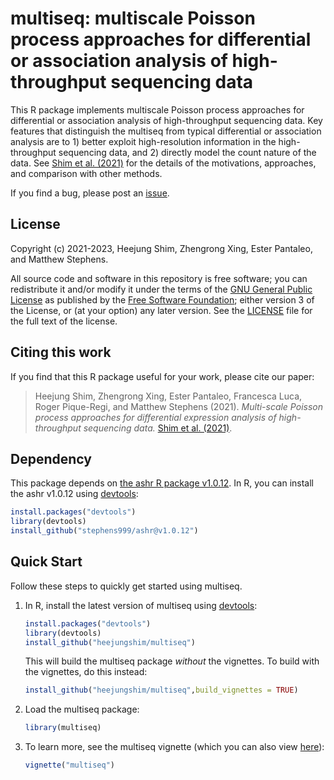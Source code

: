 # multiseq: multiscale Poisson process approaches for differential or association analysis of high-throughput sequencing data

This R package implements multiscale Poisson process approaches for differential or association analysis of high-throughput sequencing data. Key features that distinguish the multiseq from typical differential or association analysis are to 1) better exploit high-resolution information in the high-throughput sequencing data, and 2) directly model the count nature of the data. See [Shim et al. (2021)][multiseq-arxiv] for the details of the motivations, approaches, and comparison with other methods. 

If you find a bug, please post an [issue][issues].

## License

Copyright (c) 2021-2023, Heejung Shim, Zhengrong Xing, Ester Pantaleo, and Matthew Stephens.

All source code and software in this repository is free software; you
can redistribute it and/or modify it under the terms of the
[GNU General Public License][gpl] as published by the
[Free Software Foundation][fsf]; either version 3 of the License, or
(at your option) any later version. See the [LICENSE](LICENSE) file
for the full text of the license.

## Citing this work

If you find that this R package useful for your work, please cite our
paper:

> Heejung Shim, Zhengrong Xing, Ester Pantaleo, Francesca Luca, Roger 
> Pique-Regi, and Matthew Stephens (2021). *Multi-scale Poisson process 
> approaches for differential expression analysis of high-throughput 
> sequencing data.* [Shim et al. (2021)][multiseq-arxiv].


## Dependency

This package depends on [the ashr R package v1.0.12](https://github.com/stephens999/ashr/releases/tag/v1.0.12). In R, you can install the ashr v1.0.12 using [devtools][devtools]:

   ```R
   install.packages("devtools")
   library(devtools)
   install_github("stephens999/ashr@v1.0.12")
   ```

## Quick Start

Follow these steps to quickly get started using multiseq.

1. In R, install the latest version of multiseq using [devtools][devtools]:

   ```R
   install.packages("devtools")
   library(devtools)
   install_github("heejungshim/multiseq")
   ```

   This will build the multiseq package *without* the vignettes. To
   build with the vignettes, do this instead:

   ```R
   install_github("heejungshim/multiseq",build_vignettes = TRUE)
   ```
   
2. Load the multiseq package:

   ```R
   library(multiseq)
   ```
   
3. To learn more, see the multiseq vignette
   (which you can also view [here][multiseq-web]):

   ```R
   vignette("multiseq")
   ```
   
[multiseq-arxiv]: https://arxiv.org/abs/2106.13634
[issues]: https://github.com/heejungshim/multiseq/issues
[gpl]: http://www.gnu.org/licenses/gpl.html
[fsf]: https://www.fsf.org
[multiseq-web]: https://heejungshim.github.io/multiseq
[devtools]: https://github.com/r-lib/devtools

